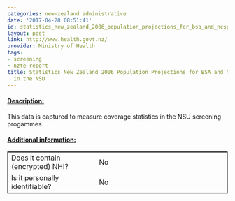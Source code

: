 ```yaml
---
categories: new-zealand administrative
date: '2017-04-28 08:51:41'
id: statistics_new_zealand_2006_population_projections_for_bsa_and_ncsp_programme_in_the_nsu
layout: post
link: http://www.health.govt.nz/
provider: Ministry of Health
tags:
- screening
- nzte-report
title: Statistics New Zealand 2006 Population Projections for BSA and NCSP Programme
  in the NSU
---
```



 <h4> <u>Description:</u> </h4>
This data is captured to measure coverage statistics in the NSU screening progammes
 <h4> <u>Additional information:</u> </h4>
 <table style="border: 1px solid">
 <tr> <td width="40%"> Does it contain (encrypted) NHI? </td> <td>No</td> </tr>
 <tr> <td width="40%"> Is it personally identifiable? </td> <td>No</td> </tr>
 </table>